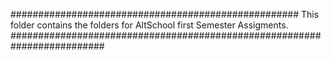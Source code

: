 ####################################################
This folder contains the folders for AltSchool first Semester Assigments.
#########################################################################
